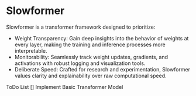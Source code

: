 # Slowformer
Slowformer is a transformer framework designed to prioritize:
- Weight Transparency: Gain deep insights into the behavior of weights at every layer, making the training and inference processes more interpretable.
- Monitorability: Seamlessly track weight updates, gradients, and activations with robust logging and visualization tools.
- Deliberate Speed: Crafted for research and experimentation, Slowformer values clarity and explainability over raw computational speed.

ToDo List
[] Implement Basic Transformer Model
